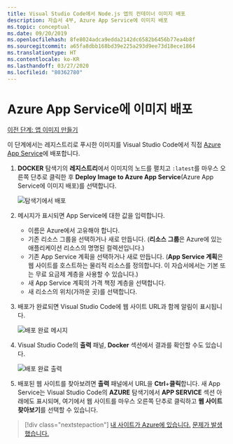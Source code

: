 ```yaml
---
title: Visual Studio Code에서 Node.js 앱의 컨테이너 이미지 배포
description: 자습서 4부, Azure App Service에 이미지 배포
ms.topic: conceptual
ms.date: 09/20/2019
ms.openlocfilehash: 8fe8024adca9edda2142dc6582b6456b77ea4b8f
ms.sourcegitcommit: a65fa8dbb168bd39e225a293d9ee73d18ece1864
ms.translationtype: HT
ms.contentlocale: ko-KR
ms.lasthandoff: 03/27/2020
ms.locfileid: "80362780"
---
```

# <a name="deploy-the-image-to-azure-app-service"></a>Azure App Service에 이미지 배포

[이전 단계: 앱 이미지 만들기](tutorial-vscode-docker-node-03.md)

이 단계에서는 레지스트리로 푸시한 이미지를 Visual Studio Code에서 직접 [Azure App Service](https://azure.microsoft.com/services/app-service/)에 배포합니다.

1. **DOCKER** 탐색기의 **레지스트리**에서 이미지의 노드를 펼치고 `:latest`를 마우스 오른쪽 단추로 클릭한 후 **Deploy Image to Azure App Service**(Azure App Service에 이미지 배포)를 선택합니다.

    ![탐색기에서 배포](media/deploy-containers/deploy-image-command.png)

1. 메시지가 표시되면 App Service에 대한 값을 입력합니다.

    - 이름은 Azure에서 고유해야 합니다.
    - 기존 리소스 그룹을 선택하거나 새로 만듭니다. (**리소스 그룹**은 Azure에 있는 애플리케이션 리소스의 명명된 컬렉션입니다.)
    - 기존 App Service 계획을 선택하거나 새로 만듭니다. (**App Service 계획**은 웹 사이트를 호스트하는 물리적 리소스를 정의합니다. 이 자습서에서는 기본 또는 무료 요금제 계층을 사용할 수 있습니다.)
    - 새 App Service 계획의 가격 책정 계층을 선택합니다.
    - 새 리소스의 위치(가까운 곳)를 선택합니다.

1. 배포가 완료되면 Visual Studio Code에 웹 사이트 URL과 함께 알림이 표시됩니다.

    ![배포 완료 메시지](media/deploy-containers/deploy-successful.png)

1. Visual Studio Code의 **출력** 패널, **Docker** 섹션에서 결과를 확인할 수도 있습니다.

    ![배포 완료 출력](media/deploy-containers/deploy-output.png)

1. 배포된 웹 사이트를 찾아보려면 **출력** 패널에서 URL을 **Ctrl**+**클릭**합니다. 새 App Service는 Visual Studio Code의 **AZURE** 탐색기에서 **APP SERVICE** 섹션 아래에도 표시되며, 여기에서 웹 사이트를 마우스 오른쪽 단추로 클릭하고 **웹 사이트 찾아보기**를 선택할 수 있습니다.

> [!div class="nextstepaction"]
> [내 사이트가 Azure에 있습니다.](tutorial-vscode-docker-node-05.md) [문제가 발생했습니다.](https://www.research.net/r/PWZWZ52?tutorial=docker-extension&step=deploy-app)
